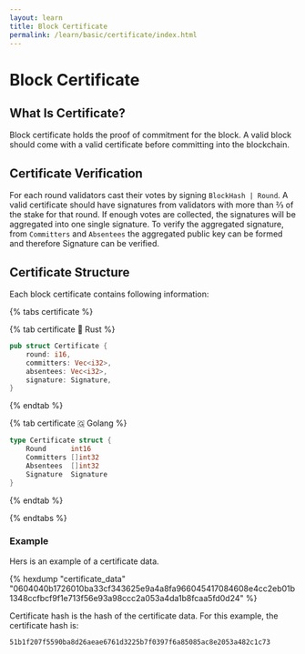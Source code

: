 ```yaml
---
layout: learn
title: Block Certificate
permalink: /learn/basic/certificate/index.html
---
```


# Block Certificate

## What Is Certificate?

Block certificate holds the proof of commitment for the block. A valid block should come with a
valid certificate before committing into the blockchain.

## Certificate Verification

For each round validators cast their votes by signing `BlockHash | Round`. A valid certificate
should have signatures from validators with more than ⅔ of the stake for that round. If enough votes
are collected, the signatures will be aggregated into one single signature. To verify the aggregated
signature, from `Committers` and `Absentees` the aggregated public key can be formed and therefore
Signature can be verified.

## Certificate Structure

Each block certificate contains following information:

{% tabs certificate %}

{% tab certificate 🦀 Rust %}

```rust
pub struct Certificate {
    round: i16,
    committers: Vec<i32>,
    absentees: Vec<i32>,
    signature: Signature,
}
```

{% endtab %}

{% tab certificate 🇬 Golang %}

```go
type Certificate struct {
    Round      int16
    Committers []int32
    Absentees  []int32
    Signature  Signature
}
```

{% endtab %}

{% endtabs %}

### Example

Hers is an example of a certificate data.

{% hexdump "certificate_data" "0604040b1726010ba33cf343625e9a4a8fa966045417084608e4cc2eb01b1348ccfbcf9f1e713f56e93a98ccc2a053a4da1b8fcaa5fd0d24" %}

Certificate hash is the hash of the certificate data. For this example, the certificate hash is:

```
51b1f207f5590ba8d26aeae6761d3225b7f0397f6a85085ac8e2053a482c1c73
```
